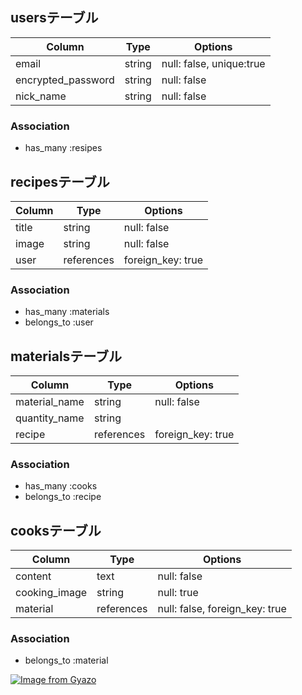 ## usersテーブル

| Column             | Type       | Options                  |
| ------------------ | ---------- | ------------------------ |
| email              | string     | null: false, unique:true |
| encrypted_password | string     | null: false              |
| nick_name          | string     | null: false              |

### Association

- has_many  :resipes

## recipesテーブル

| Column             | Type       | Options           |
| -------------------| ---------- | ------------------|
| title              | string     | null: false       |
| image              | string     | null: false       |
| user               | references | foreign_key: true |

### Association

- has_many  :materials
- belongs_to :user

## materialsテーブル

| Column             | Type       | Options           |
| -------------------| ---------- | ------------------|
| material_name      | string     | null: false       |
| quantity_name      | string     |                   |
| recipe             | references | foreign_key: true |

### Association

- has_many :cooks
- belongs_to :recipe

## cooksテーブル

| Column              | Type       | Options                        |
| --------------------|------------|--------------------------------|
| content             | text       | null: false                    |
| cooking_image       | string     | null: true                     |
| material            | references | null: false, foreign_key: true |

### Association

- belongs_to :material


[![Image from Gyazo](https://i.gyazo.com/29e04d83b11d8011468d53a219153332.gif)](https://gyazo.com/29e04d83b11d8011468d53a219153332)